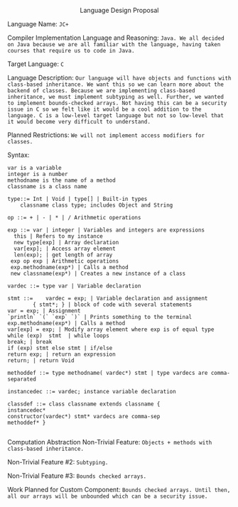 <p align="center">Language Design Proposal</p>




Language Name: ```JC+```

Compiler Implementation Language and Reasoning: ```Java. We all decided on Java because we are all familiar with the language, having taken courses that require us to code in Java.```

Target Language: ```C```

Language Description: ```Our language will have objects and functions with class-based inheritance. We want this so we can learn more about the backend of classes. Because we are implementing class-based inheritance, we must implement subtyping as well. Further, we wanted to implement bounds-checked arrays. Not having this can be a security issue in C so we felt like it would be a cool addition to the language. C is a low-level target language but not so low-level that it would become very difficult to understand.```


Planned Restrictions: ```We will not implement access modifiers for classes.```


Syntax: 
```
var is a variable
integer is a number
methodname is the name of a method
classname is a class name

type::= Int | Void | type[] | Built-in types
 	classname class type; includes Object and String

op ::= + | - | * | / Arithmetic operations

exp ::= var | integer | Variables and integers are expressions
  this | Refers to my instance
  new type[exp] | Array declaration
  var[exp]; | Access array element
  len(exp); | get length of array 
 exp op exp | Arithmetic operations
 exp.methodname(exp*) | Calls a method
 new classname(exp*) | Creates a new instance of a class

vardec ::= type var | Variable declaration

stmt ::= 	vardec = exp; | Variable declaration and assignment
		{ stmt*; } | block of code with several statements
var = exp; | Assignment 
`println` `(` `exp` `)` | Prints something to the terminal
exp.methodname(exp*) | Calls a method
var[exp] = exp; | Modify array element where exp is of equal type
while (exp)  stmt  | while loops 
break; | break 
if (exp) stmt else stmt | if/else 
return exp; | return an expression 
return; | return Void 

methoddef ::= type methodname( vardec*) stmt | type vardecs are comma-separated

instancedec ::= vardec; instance variable declaration 

classdef ::= class classname extends classname { 
instancedec* 
constructor(vardec*) stmt* vardecs are comma-sep 
methoddef* } 


```
Computation Abstraction Non-Trivial Feature: ```Objects + methods with class-based inheritance.```

Non-Trivial Feature #2: ```Subtyping.```

Non-Trivial Feature #3: ```Bounds checked arrays.```

Work Planned for Custom Component: ```Bounds checked arrays. Until then, all our arrays will be unbounded which can be a security issue.```
